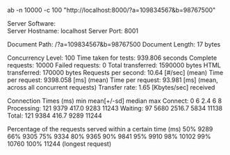 ab -n 10000 -c 100 "http://localhost:8000/?a=109834567&b=98767500"

Server Software:        
Server Hostname:        localhost
Server Port:            8001

Document Path:          /?a=109834567&b=98767500
Document Length:        17 bytes

Concurrency Level:      100
Time taken for tests:   939.806 seconds
Complete requests:      10000
Failed requests:        0
Total transferred:      1590000 bytes
HTML transferred:       170000 bytes
Requests per second:    10.64 [#/sec] (mean)
Time per request:       9398.058 [ms] (mean)
Time per request:       93.981 [ms] (mean, across all concurrent requests)
Transfer rate:          1.65 [Kbytes/sec] received

Connection Times (ms)
              min  mean[+/-sd] median   max
Connect:        0    6   2.4      6       8
Processing:   121 9379 417.0   9283   11243
Waiting:       97 5680 2516.7   5834   11138
Total:        121 9384 416.7   9289   11244

Percentage of the requests served within a certain time (ms)
  50%   9289
  66%   9305
  75%   9334
  80%   9365
  90%   9841
  95%   9910
  98%  10102
  99%  10760
 100%  11244 (longest request)